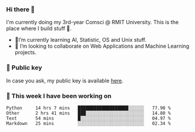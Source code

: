 ### Hi there 👋

I'm currently doing my 3rd-year Comsci @ RMIT University. This is the place where I build stuff 👀. 

- 🌱I’m currently learning AI, Statistic, OS and Unix stuff.
- 👯 I’m looking to collaborate on Web Applications and Machine Learning projects.

### 🔑 Public key

In case you ask, my public key is available [here](https://public.auspham.dev/).

### 📅 This week I have been working on
<!--START_SECTION:waka-->
```text
Python     14 hrs 7 mins   ███████████████████░░░░░░   77.90 % 
Other      2 hrs 41 mins   ███░░░░░░░░░░░░░░░░░░░░░░   14.80 % 
Text       54 mins         █░░░░░░░░░░░░░░░░░░░░░░░░   04.97 % 
Markdown   25 mins         ░░░░░░░░░░░░░░░░░░░░░░░░░   02.34 %
```
<!--END_SECTION:waka-->

<!--
**rockmanvnx6/rockmanvnx6** is a ✨ _special_ ✨ repository because its `README.md` (this file) appears on your GitHub profile.

Here are some ideas to get you started:

- 🔭 I’m currently working on ...
- 🌱 I’m currently learning ...
- 👯 I’m looking to collaborate on ...
- 🤔 I’m looking for help with ...
- 💬 Ask me about ...
- 📫 How to reach me: ...
- 😄 Pronouns: ...
- ⚡ Fun fact: ...
-->
